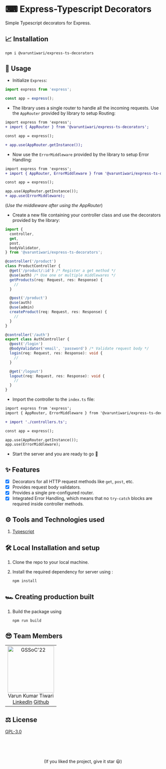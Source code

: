 # ⌨ Express-Typescript Decorators

Simple Typescript decorators for Express.

## 📈 Installation

```sh
npm i @varuntiwari/express-ts-decorators
```

## 🧪 Usage

- Initialize `Express`:

```ts
import express from 'express';

const app = express();
```

- The library uses a single router to handle all the incoming requests. Use the `AppRouter` provided by library to setup Routing:

```diff
import express from 'express';
+ import { AppRouter } from '@varuntiwari/express-ts-decorators';

const app = express();

+ app.use(AppRouter.getInstance());
```

- Now use the `ErrorMiddleware` provided by the library to setup Error Handling:

```diff
import express from 'express';
+ import { AppRouter, ErrorMiddleware } from '@varuntiwari/express-ts-decorators';

const app = express();

app.use(AppRouter.getInstance());
+ app.use(ErrorMiddleware);
```

(_Use the middleware after using the AppRouter_)

- Create a new file containing your controller class and use the decorators provided by the library:

```ts
import {
  controller,
  get,
  post,
  bodyValidator,
} from '@varuntiwari/express-ts-decorators';

@controller('/product')
class ProductController {
  @get('/product/:id') /* Register a get method */
  @use(auth) /* Use one or multiple middlewares */
  getProducts(req: Request, res: Response) {
    //
  }

  @post('/product')
  @use(auth)
  @use(admin)
  createProduct(req: Request, res: Response) {
    //
  }
}

@controller('/auth')
export class AuthController {
  @post('/login')
  @bodyValidator('email', 'password') /* Validate request body */
  login(req: Request, res: Response): void {
    //
  }

  @get('/logout')
  logout(req: Request, res: Response): void {
    //
  }
}
```

- Import the controller to the `index.ts` file:

```diff
import express from 'express';
import { AppRouter, ErrorMiddleware } from '@varuntiwari/express-ts-decorators';

+ import './controllers.ts';

const app = express();

app.use(AppRouter.getInstance());
app.use(ErrorMiddleware);
```

- Start the server and you are ready to go 🚀

## ✨ Features

- [x] Decorators for all HTTP request methods like `get`, `post`, etc.
- [x] Provides request body validators.
- [x] Provides a single pre-configured router.
- [x] Integrated Error Handling, which means that no `try-catch` blocks are required inside controller methods.

## ⚙ Tools and Technologies used

1. [Typescript](https://www.typescriptlang.org/)

## 🛠 Local Installation and setup

1. Clone the repo to your local machine.
2. Install the required dependency for server using :

   ```javascript
   npm install
   ```

## 🏎 Creating production built

1. Build the package using

   ```javascript
   npm run build
   ```

## 😎 Team Members

<table>
  <tr>
    <td align="center">
      <img src="https://avatars.githubusercontent.com/u/83509023?v=4" width="150px" alt="GSSoC'22" />
      <br/>
      Varun Kumar Tiwari
      <br/>
      <a href="https://www.linkedin.com/in/varun-tiwari-454591178/">LinkedIn</a>
      <a href="https://github.com/varunKT001">Github</a>
    </td> 
  </tr>
</table>

## ⚖ License

[GPL-3.0](./LICENSE.md)

<br>
<br>
<br>

<p align='center'>
(If you liked the project, give it star 😃)
</p>
